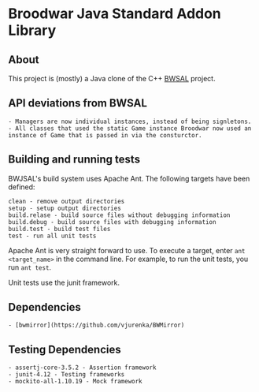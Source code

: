 # Broodwar Java Standard Addon Library

## About

This project is (mostly) a Java clone of the C++ [BWSAL](https://github.com/Fobbah/bwsal) project.

## API deviations from BWSAL

	- Managers are now individual instances, instead of being signletons.
	- All classes that used the static Game instance Broodwar now used an instance of Game that is passed in via the consturctor.

## Building and running tests

BWJSAL's build system uses Apache Ant. The following targets have been defined:

	clean - remove output directories
	setup - setup output directories
	build.relase - build source files without debugging information
	build.debug - build source files with debugging information
	build.test - build test files
	test - run all unit tests

Apache Ant is very straight forward to use. To execute a target, enter `ant <target_name>` in the command line. For example, to run the unit tests, you run `ant test`.

Unit tests use the junit framework.

## Dependencies

	- [bwmirror](https://github.com/vjurenka/BWMirror)

## Testing Dependencies

	- assertj-core-3.5.2 - Assertion framework
	- junit-4.12 - Testing frameworks
	- mockito-all-1.10.19 - Mock framework

